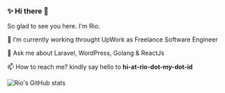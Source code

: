 ### ✨  Hi there 👋

So glad to see you here. I'm Rio.

🔭    I’m currently working throught UpWork as Freelance Software Engineer

💬    Ask me about Laravel, WordPress, Golang & ReactJs

📫    How to reach me? kindly say hello to **hi-at-rio-dot-my-dot-id**

![Rio's GitHub stats](https://github-readme-stats.vercel.app/api?username=riobahtiar&count_private=true&show_icons=true&theme=omni&hide=contribs)
